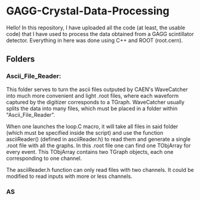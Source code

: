 # GAGG-Crystal-Data-Processing
Hello!
In this repository, I have uploaded all the code (at least, the usable code) that I have used to process the data obtained from a GAGG scintillator detector.
Everything in here was done using C++ and ROOT (root.cern).
## Folders

### Ascii_File_Reader:
This folder serves to turn the ascii files outputed by CAEN's WaveCatcher into much more convenient and light .root files, where each waveform captured by the digitizer corresponds to a TGraph. WaveCatcher usually splits the data into many files, which must be placed in a folder within "Ascii_File_Reader".

When one launches the loop.C macro, it will take all files in said folder (which must be specified inside the script) and use the function asciiReader() (defined in asciiReader.h) to read them and generate a single .root file with all the graphs. In this .root file one can find one TObjArray for every event. This TObjArray contains two TGraph objects, each one corresponding to one channel.

The asciiReader.h function can only read files with two channels. It could be modified to read inputs with more or less channels.

### AS
    
